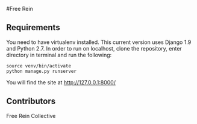 #Free Rein

## Requirements

You need to have virtualenv installed. This current version uses Django 1.9 and Python 2.7. In order to run on localhost, clone the repository, enter directory in terminal and run the following: 

```
source venv/bin/activate
python manage.py runserver
```

You will find the site at http://127.0.0.1:8000/

## Contributors

Free Rein Collective